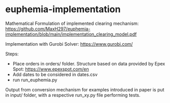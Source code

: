 # euphemia-implementation

Mathematical Formulation of implemented clearing mechanism: https://github.com/MaxH297/euphemia-implementation/blob/main/implementation_clearing_model.pdf

Implementation with Gurobi Solver: https://www.gurobi.com/

Steps:
- Place orders in orders/ folder. Structure based on data provided by Epex Spot: https://www.epexspot.com/en
- Add dates to be considered in dates.csv
- run run_euphemia.py

Output from conversion mechanism for examples introduced in paper is put in input/ folder, with a respective run_xy.py file performing tests.
